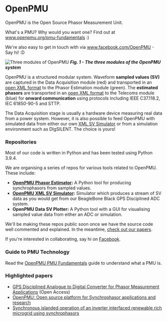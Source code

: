 # OpenPMU

OpenPMU is the Open Source Phasor Measurement Unit.

What's a PMU?  Why would you want one?  Find out at www.openpmu.org/pmu-fundamentals  :)

We're also easy to get in touch with via www.facebook.com/OpenPMU - Say hi!  :D


![Three modules of OpenPMU](https://github.com/OpenPMU/OpenPMU/blob/master/images/Three%20Modules.PNG)
__*Fig. 1 - The three modules of the OpenPMU system*__

OpenPMU is a structured modular system.  Waveform **sampled values (SV)** are captured in the Data Acquisition module (red) and transported in an [open XML format](https://github.com/OpenPMU/OpenPMU/tree/master/XML_Datagrams) to the Phasor Estimation module (green).  The **estimated phasors** are transported in an [open XML format](https://github.com/OpenPMU/OpenPMU/tree/master/XML_Datagrams) to the Telecoms module (blue) for **onward communication** using protocols including IEEE C37.118.2, IEC 61850-90-5 and STTP.

The Data Acquisition stage is usually a hardware device measuring real data from a power system.  However, it is also possible to feed OpenPMU with simulated data from either our own [XML SV Simulator](https://github.com/OpenPMU/OpenPMU_XML_SV_Simulator) or from a simulation environment such as DIgSILENT.  The choice is yours!

### Repositories

Most of our code is written in Python and has been tested using Python 3.9.4.

We are organising a series of repos for various tools related to OpenPMU.  These include:

* **[OpenPMU Phasor Estimator](https://github.com/OpenPMU/OpenPMU_Phasor_Estimator):** A Python tool for producing synchrophasors from sampled values.
* **[OpenPMU XML SV Simulator](https://github.com/OpenPMU/OpenPMU_XML_SV_Simulator):** Simulator which produces a stream of SV data as you would get from our BeagleBone Black GPS Disciplined ADC system.
* **OpenPMU Data SV Plotter:** A Python tool with a GUI for visualising sampled value data from either an ADC or simulation.


We'll be making these repos public soon once we have the source code well commented and explained.  In the meantime, [check out our papers](www.openpmu.org/publications).

If you're interested in collaborating, say hi on [Facebook](www.facebook.com/OpenPMU).

### Guide to PMU Technology

Read the [OpenPMU PMU Fundamentals](http://www.openpmu.org/pmu-fundamentals) guide to understand what a PMU is.

### Highlighted papers

* [GPS Disciplined Analogue to Digital Converter for Phasor Measurement Applications](http://ieeexplore.ieee.org/document/7931698/) (Open Access)
* [OpenPMU: Open source platform for Synchrophasor applications and research](https://ieeexplore.ieee.org/abstract/document/6039607/)
* [Synchronous islanded operation of an inverter interfaced renewable rich microgrid using synchrophasors](https://digital-library.theiet.org/content/journals/10.1049/iet-rpg.2017.0406)




